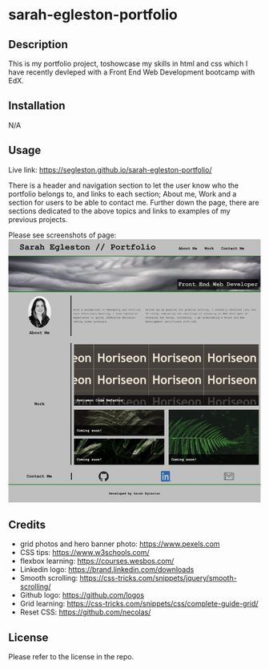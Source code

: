 # sarah-egleston-portfolio

## Description

This is my portfolio project, toshowcase my skills in html and css which I have recently devleped with a Front End Web Development bootcamp with EdX.

## Installation

N/A

## Usage
Live link: https://segleston.github.io/sarah-egleston-portfolio/

There is a header and navigation section to let the user know who the portfolio belongs to, and links to each section; About me, Work and a section for users to be able to contact me. Further down the page, there are sections dedicated to the above topics and links to examples of my previous projects. 

Please see screenshots of page:
![alt text](./assets/images/screencapture-127-0-0-1-5500-index-html-2023-11-26-15_48_38.png)




## Credits


- grid photos and hero banner photo: https://www.pexels.com
- CSS tips: https://www.w3schools.com/
- flexbox learning: https://courses.wesbos.com/
- Linkedin logo: https://brand.linkedin.com/downloads
- Smooth scrolling: https://css-tricks.com/snippets/jquery/smooth-scrolling/
- Github logo: https://github.com/logos
- Grid learning: https://css-tricks.com/snippets/css/complete-guide-grid/
- Reset CSS: https://github.com/necolas/



## License

Please refer to the license in the repo.